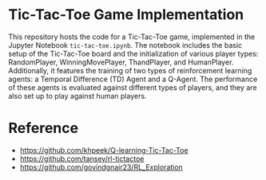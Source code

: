 # Tic-Tac-Toe Game Implementation

This repository hosts the code for a Tic-Tac-Toe game, implemented in the Jupyter Notebook `tic-tac-toe.ipynb`. The notebook includes the basic setup of the Tic-Tac-Toe board and the initialization of various player types: RandomPlayer, WinningMovePlayer, ThandPlayer, and HumanPlayer. Additionally, it features the training of two types of reinforcement learning agents: a Temporal Difference (TD) Agent and a Q-Agent. The performance of these agents is evaluated against different types of players, and they are also set up to play against human players.


# Reference
- https://github.com/khpeek/Q-learning-Tic-Tac-Toe
- https://github.com/tansey/rl-tictactoe
- https://github.com/govindgnair23/RL_Exploration